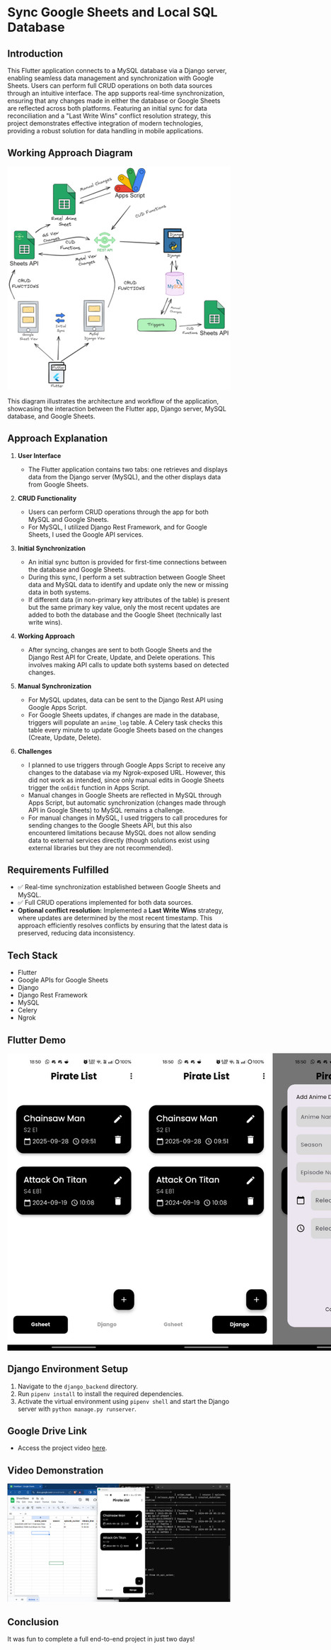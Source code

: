 # Sync Google Sheets and Local SQL Database

## Introduction

This Flutter application connects to a MySQL database via a Django server, enabling seamless data management and synchronization with Google Sheets. Users can perform full CRUD operations on both data sources through an intuitive interface. The app supports real-time synchronization, ensuring that any changes made in either the database or Google Sheets are reflected across both platforms. Featuring an initial sync for data reconciliation and a "Last Write Wins" conflict resolution strategy, this project demonstrates effective integration of modern technologies, providing a robust solution for data handling in mobile applications.

## Working Approach Diagram

![Approach](APP_ScreenShots/Approach.png)

This diagram illustrates the architecture and workflow of the application, showcasing the interaction between the Flutter app, Django server, MySQL database, and Google Sheets.

## Approach Explanation

1. **User Interface**
   - The Flutter application contains two tabs: one retrieves and displays data from the Django server (MySQL), and the other displays data from Google Sheets.

2. **CRUD Functionality**
   - Users can perform CRUD operations through the app for both MySQL and Google Sheets.
   - For MySQL, I utilized Django Rest Framework, and for Google Sheets, I used the Google API services.

3. **Initial Synchronization**
   - An initial sync button is provided for first-time connections between the database and Google Sheets.
   - During this sync, I perform a set subtraction between Google Sheet data and MySQL data to identify and update only the new or missing data in both systems.
   - If different data (in non-primary key attributes of the table) is present but the same primary key value, only the most recent updates are added to both the database and the Google Sheet (technically last write wins).

4. **Working Approach**
   - After syncing, changes are sent to both Google Sheets and the Django Rest API for Create, Update, and Delete operations. This involves making API calls to update both systems based on detected changes.

5. **Manual Synchronization**
   - For MySQL updates, data can be sent to the Django Rest API using Google Apps Script.
   - For Google Sheets updates, if changes are made in the database, triggers will populate an `anime_log` table. A Celery task checks this table every minute to update Google Sheets based on the changes (Create, Update, Delete).

6. **Challenges**
   - I planned to use triggers through Google Apps Script to receive any changes to the database via my Ngrok-exposed URL. However, this did not work as intended, since only manual edits in Google Sheets trigger the `onEdit` function in Apps Script.
   - Manual changes in Google Sheets are reflected in MySQL through Apps Script, but automatic synchronization (changes made through API in Google Sheets) to MySQL remains a challenge.
   - For manual changes in MySQL, I used triggers to call procedures for sending changes to the Google Sheets API, but this also encountered limitations because MySQL does not allow sending data to external services directly (though solutions exist using external libraries but they are not recommended).

## Requirements Fulfilled

- ✅ Real-time synchronization established between Google Sheets and MySQL.
- ✅ Full CRUD operations implemented for both data sources.
- **Optional conflict resolution:** Implemented a **Last Write Wins** strategy, where updates are determined by the most recent timestamp. This approach efficiently resolves conflicts by ensuring that the latest data is preserved, reducing data inconsistency.

## Tech Stack

- Flutter
- Google APIs for Google Sheets
- Django
- Django Rest Framework
- MySQL
- Celery
- Ngrok

## Flutter Demo

<div style="display: flex; justify-content: space-between;">
    <img src="APP_ScreenShots/Gsheet_view.jpg" alt="Screenshot 1" width="300" />
    <img src="APP_ScreenShots/Django_view.jpg" alt="Screenshot 2" width="300" />
    <img src="APP_ScreenShots/Create_Update.jpg" alt="Screenshot 3" width="300" />
    <img src="APP_ScreenShots/Initial_sync.jpg" alt="Screenshot 4" width="300" />
</div>

## Django Environment Setup

1. Navigate to the `django_backend` directory.
2. Run `pipenv install` to install the required dependencies.
3. Activate the virtual environment using `pipenv shell` and start the Django server with `python manage.py runserver`.

## Google Drive Link

- Access the project video [here](https://drive.google.com/file/d/1JOpu7G9xfpo97xlIuWla9M5ZJpCCMZiu/view?usp=sharing).

## Video Demonstration

[![Watch the video](APP_ScreenShots/thumnail.png)](https://drive.google.com/file/d/1JOpu7G9xfpo97xlIuWla9M5ZJpCCMZiu/preview)

## Conclusion

It was fun to complete a full end-to-end project in just two days!

